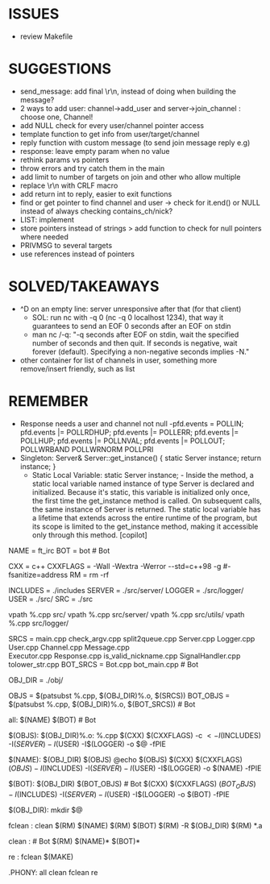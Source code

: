 # ISSUES


- review Makefile

# SUGGESTIONS


- send_message: add final \r\n, instead of doing when building the message?
- 2 ways to add user: channel->add_user and server->join_channel : choose one, Channel!
- add NULL check for every user/channel pointer access
- template function to get info from user/target/channel
- reply function with custom message (to send join message reply e.g)
- response: leave empty param when no value
- rethink params vs pointers
- throw errors and try catch them in the main
- add limit to number of targets on join and other who allow multiple
- replace \r\n with CRLF macro
- add return int to reply, easier to exit functions
- find or get pointer to find channel and user -> check for it.end() or NULL instead of always checking contains_ch/nick?
- LIST: implement
- store pointers instead of strings > add function to check for null pointers where needed
- PRIVMSG to several targets
- use references instead of pointers

# SOLVED/TAKEAWAYS


- ^D on an empty line: server unresponsive after that (for that client)
	- SOL: run nc with -q 0 (nc -q 0 localhost 1234), that way it guarantees to send an EOF 0 seconds after an EOF on stdin
	- man nc /-q: "-q seconds after EOF on stdin, wait the specified number of seconds and then quit. If seconds is negative, wait forever (default).  Specifying a non-negative seconds implies -N."
- other container for list of channels in user, something more remove/insert friendly, such as list

# REMEMBER
- Response needs a user and channel not null
-pfd.events = POLLIN;
	pfd.events |= POLLRDHUP;
	pfd.events |= POLLERR;
	pfd.events |= POLLHUP;
	pfd.events |= POLLNVAL;
	pfd.events |= POLLOUT;
	POLLWRBAND
	POLLWRNORM
	POLLPRI
- Singleton:
	Server& Server::get_instance()
	{
		static Server instance;
		return instance;
	}
   - Static Local Variable: static Server instance; - Inside the method, a static local variable named instance of type Server is declared and initialized. Because it's static, this variable is initialized only once, the first time the get_instance method is called. On subsequent calls, the same instance of Server is returned. The static local variable has a lifetime that extends across the entire runtime of the program, but its scope is limited to the get_instance method, making it accessible only through this method. [copilot]
   

NAME	=	ft_irc
BOT		=	bot	# Bot

CXX		=	c++
CXXFLAGS	=	-Wall -Wextra -Werror --std=c++98 -g #-fsanitize=address
RM		=	rm -rf

INCLUDES = ./includes
SERVER = ./src/server/
LOGGER = ./src/logger/
USER = ./src/
SRC = ./src

vpath %.cpp src/
vpath %.cpp src/server/
vpath %.cpp src/utils/
vpath %.cpp src/logger/

SRCS = main.cpp check_argv.cpp split2queue.cpp Server.cpp Logger.cpp User.cpp Channel.cpp Message.cpp \
	Executor.cpp Response.cpp is_valid_nickname.cpp SignalHandler.cpp tolower_str.cpp
BOT_SRCS = Bot.cpp bot_main.cpp # Bot

OBJ_DIR = ./obj/

OBJS = $(patsubst %.cpp, $(OBJ_DIR)%.o, $(SRCS))
BOT_OBJS = $(patsubst %.cpp, $(OBJ_DIR)%.o, $(BOT_SRCS)) # Bot


all: $(NAME) $(BOT) # Bot

$(OBJS): $(OBJ_DIR)%.o: %.cpp
	$(CXX) $(CXXFLAGS) -c $< -I$(INCLUDES) -I$(SERVER) -I$(USER) -I$(LOGGER) -o $@ -fPIE

$(NAME): $(OBJ_DIR) $(OBJS)
	@echo $(OBJS)
	$(CXX) $(CXXFLAGS) $(OBJS) -I$(INCLUDES) -I$(SERVER) -I$(USER) -I$(LOGGER) -o $(NAME) -fPIE

$(BOT): $(OBJ_DIR) $(BOT_OBJS) # Bot
	$(CXX) $(CXXFLAGS) $(BOT_OBJS) -I$(INCLUDES) -I$(SERVER) -I$(USER) -I$(LOGGER) -o $(BOT) -fPIE

$(OBJ_DIR):
	mkdir $@

fclean : clean 
	$(RM) $(NAME)
	$(RM) $(BOT)
	$(RM) -R $(OBJ_DIR)
	$(RM) *.a

clean : # Bot
	$(RM) $(NAME)* $(BOT)*

re : fclean
	$(MAKE)

.PHONY: all clean fclean re

